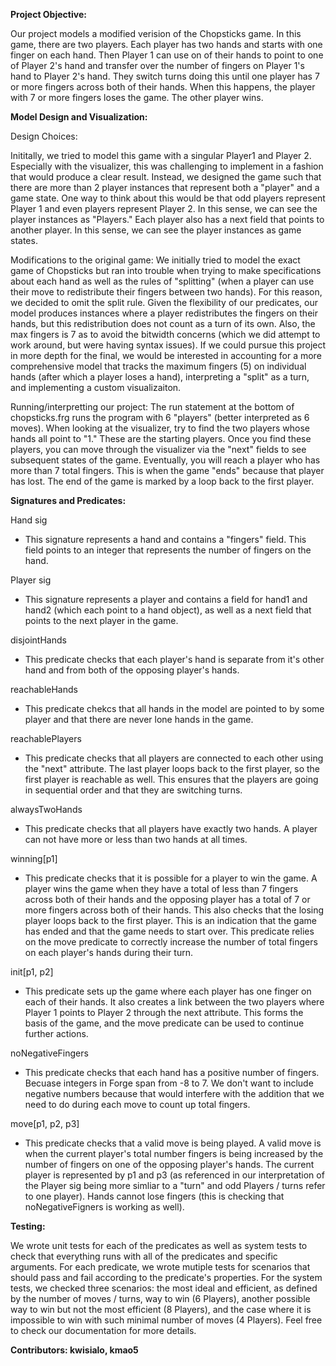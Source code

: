 **Project Objective:**

Our project models a modified verision of the Chopsticks game. In this game, there are two players. Each player has two hands and starts with one finger on each hand. Then Player 1 can use on of their hands to point to one of Player 2's hand and transfer over the number of fingers on Player 1's hand to Player 2's hand. They switch turns doing this until one player has 7 or more fingers across both of their hands. When this happens, the player with 7 or more fingers loses the game. The other player wins.

**Model Design and Visualization:**

Design Choices:

Inititally, we tried to model this game with a singular Player1 and Player 2. Especially with the visualizer, this was challenging to implement in a fashion that would produce a clear result. Instead, we designed the game such that there are more than 2 player instances that represent both a "player" and a game state. One way to think about this would be that odd players represent Player 1 and even players represent Player 2. In this sense, we can see the player instances as "Players." Each player also has a next field that points to another player. In this sense, we can see the player instances as game states.

Modifications to the original game: We initially tried to model the exact game of Chopsticks but ran into trouble when trying to make specifications about each hand as well as the rules of "splitting" (when a player can use their move to redistribute their fingers between two hands). For this reason, we decided to omit the split rule. Given the flexibility of our predicates, our model produces instances where a player redistributes the fingers on their hands, but this redistribution does not count as a turn of its own. Also, the max fingers is 7 as to avoid the bitwidth concerns (which we did attempt to work around, but were having syntax issues). If we could pursue this project in more depth for the final, we would be interested in accounting for a more comprehensive model that tracks the maximum fingers (5) on individual hands (after which a player loses a hand), interpreting a "split" as a turn, and implementing a custom visualizaiton.

Running/interpretting our project: The run statement at the bottom of chopsticks.frg runs the program with 6 "players" (better interpreted as 6 moves). When looking at the visualizer, try to find the two players whose hands all point to "1." These are the starting players. Once you find these players, you can move through the visualizer via the "next" fields to see subsequent states of the game. Eventually, you will reach a player who has more than 7 total fingers. This is when the game "ends" because that player has lost. The end of the game is marked by a loop back to the first player.

**Signatures and Predicates:**

Hand sig
- This signature represents a hand and contains a "fingers" field. This field points to an integer that represents the number of fingers on the hand.

Player sig
- This signature represents a player and contains a field for hand1 and hand2 (which each point to a hand object), as well as a next field that points to the next player in the game.

disjointHands
- This predicate checks that each player's hand is separate from it's other hand and from both of the opposing player's hands. 

reachableHands
- This predicate chekcs that all hands in the model are pointed to by some player and that there are never lone hands in the game.

reachablePlayers
- This predicate checks that all players are connected to each other using the "next" attribute. The last player loops back to the first player, so the first player is reachable as well. This ensures that the players are going in sequential order and that they are switching turns. 

alwaysTwoHands
- This predicate checks that all players have exactly two hands. A player can not have more or less than two hands at all times. 

winning[p1]
- This predicate checks that it is possible for a player to win the game. A player wins the game when they have a total of less than 7 fingers across both of their hands and the opposing player has a total of 7 or more fingers across both of their hands. This also checks that the losing player loops back to the first player. This is an indication that the game has ended and that the game needs to start over. This predicate relies on the move predicate to correctly increase the number of total fingers on each player's hands during their turn.

init[p1, p2]
- This predicate sets up the game where each player has one finger on each of their hands. It also creates a link between the two players where Player 1 points to Player 2 through the next attribute. This forms the basis of the game, and the move predicate can be used to continue further actions.

noNegativeFingers
- This predicate checks that each hand has a positive number of fingers. Becuase integers in Forge span from -8 to 7. We don't want to include negative numbers because that would interfere with the addition that we need to do during each move to count up total fingers. 

move[p1, p2, p3]
- This predicate checks that a valid move is being played. A valid move is when the current player's total number fingers is being increased by the number of fingers on one of the opposing player's hands. The current player is represented by p1 and p3 (as referenced in our interpretation of the Player sig being more simliar to a "turn" and odd Players / turns refer to one player). Hands cannot lose fingers (this is checking that noNegativeFigners is working as well).

**Testing:**

We wrote unit tests for each of the predicates as well as system tests to check that everything runs with all of the predicates and specific arguments. For each predicate, we wrote mutiple tests for scenarios that should pass and fail according to the predicate's properties. For the system tests, we checked three scenarios: the most ideal and efficient, as defined by the number of moves / turns, way to win (6 Players), another possible way to win but not the most efficient (8 Players), and the case where it is impossible to win with such minimal number of moves (4 Players). Feel free to check our documentation for more details.

**Contributors: kwisialo, kmao5**